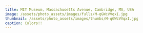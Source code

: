 ```yaml
---
title: MIT Museum, Massachusetts Avenue, Cambridge, MA, USA
image: /assets/photo_assets/images/fulls/M-qGWcVVqxI.jpg
thumbnail: /assets/photo_assets/images/thumbs/M-qGWcVVqxI.jpg
caption: Colors!!
---
```

